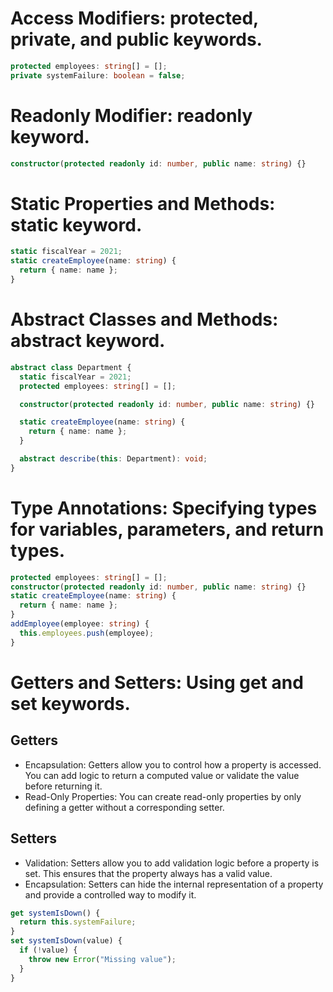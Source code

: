 # Access Modifiers: protected, private, and public keywords.

```typescript
protected employees: string[] = [];
private systemFailure: boolean = false;
```

# Readonly Modifier: readonly keyword.

```typescript
constructor(protected readonly id: number, public name: string) {}
```

# Static Properties and Methods: static keyword.

```typescript
static fiscalYear = 2021;
static createEmployee(name: string) {
  return { name: name };
}
```

# Abstract Classes and Methods: abstract keyword.

```typescript
abstract class Department {
  static fiscalYear = 2021;
  protected employees: string[] = [];

  constructor(protected readonly id: number, public name: string) {}

  static createEmployee(name: string) {
    return { name: name };
  }

  abstract describe(this: Department): void;
}
```

# Type Annotations: Specifying types for variables, parameters, and return types.

```typescript
protected employees: string[] = [];
constructor(protected readonly id: number, public name: string) {}
static createEmployee(name: string) {
  return { name: name };
}
addEmployee(employee: string) {
  this.employees.push(employee);
}
```

# Getters and Setters: Using get and set keywords.

## Getters
- Encapsulation: Getters allow you to control how a property is accessed. You can add logic to return a computed value or validate the value before returning it.
- Read-Only Properties: You can create read-only properties by only defining a getter without a corresponding setter.

## Setters
- Validation: Setters allow you to add validation logic before a property is set. This ensures that the property always has a valid value.
- Encapsulation: Setters can hide the internal representation of a property and provide a controlled way to modify it.


```typescript
get systemIsDown() {
  return this.systemFailure;
}
set systemIsDown(value) {
  if (!value) {
    throw new Error("Missing value");
  }
}
```
